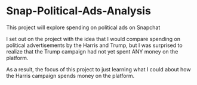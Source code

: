 # Snap-Political-Ads-Analysis
This project will explore spending on political ads on Snapchat

I set out on the project with the idea that I would compare spending on political advertisements by the Harris and Trump, but I was surprised to realize that the Trump campaign had not yet spent ANY money on the platform.

As a result, the focus of this project to just learning what I could about how the Harris campaign spends money on the platform.
